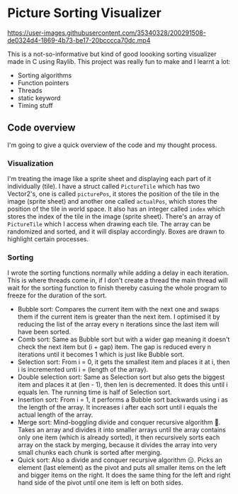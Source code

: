 # Picture Sorting Visualizer


https://user-images.githubusercontent.com/35340328/200291508-de0324d4-1869-4b73-be17-20bcccca70dc.mp4


This is a not-so-informative but kind of good loooking sorting visualizer made in C using Raylib. This project was really fun to make and I learnt a lot:
- Sorting algorithms
- Function pointers
- Threads
- static keyword
- Timing stuff

## Code overview
I'm going to give a quick overview of the code and my thought process.

### Visualization
I'm treating the image like a sprite sheet and displaying each part of it individually (tile). I have a struct called `PictureTile` which has two Vector2's, one is called `picturePos`, it stores the position of the tile in the image (sprite sheet) and another one called `actualPos`, which stores the position of the tile in world space. It also has an integer called `index` which stores the index of the tile in the image (sprite sheet). There's an array of `PictureTile` which I access when drawing each tile. The array can be randomized and sorted, and it will display accordingly. Boxes are drawn to highlight certain processes.

### Sorting
I wrote the sorting functions normally while adding a delay in each iteration. This is where threads come in, if I don't create a thread the main thread will wait for the sorting function to finish thereby casuing the whole program to freeze for the duration of the sort.
- Bubble sort: Compares the current item with the next one and swaps them if the current item is greater than the next item. I optimised it by reducing the list of the array every n iterations since the last item will have been sorted.
- Comb sort: Same as Bubble sort but with a wider gap meaning it doesn't check the next item but (i + gap) item. The gap is reduced every n iterations until it becomes 1 which is just like Bubble sort.
- Selection sort: From i = 0, it gets the smallest item and places it at i, then i is incremented unti i = (length of the array).
- Double selection sort: Same as Selection sort but also gets the biggest item and places it at (len - 1), then len is decremented. It does this until i equals len. The running time is half of Selection sort.
- Insertion sort: From i = 1, it performs a Bubble sort backwards using i as the length of the array. It increases i after each sort until i equals the actual length of the array.
- Merge sort: Mind-boggling divide and conquer recursive algorithm 🥴. Takes an array and divides it into smaller arrays until the array contains only one item (which is already sorted), it then recursively sorts each array on the stack by merging, because it divides the array into very small chunks each chunk is sorted after merging.
- Quick sort: Also a divide and conquer recursive algorithm 😑. Picks an element (last element) as the pivot and puts all smaller items on the left and bigger items on the right. It does the same thing for the left and right hand side of the pivot until one item is left on both sides.
